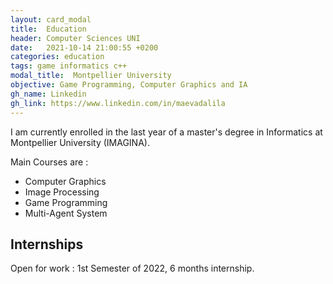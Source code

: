 ```yaml
---
layout: card_modal
title:  Education
header: Computer Sciences UNI
date:   2021-10-14 21:00:55 +0200
categories: education
tags: game informatics c++
modal_title:  Montpellier University
objective: Game Programming, Computer Graphics and IA
gh_name: Linkedin 
gh_link: https://www.linkedin.com/in/maevadalila
---
```


I am currently enrolled in the last year of a master's degree in Informatics at Montpellier University (IMAGINA).

Main Courses are : 
+ Computer Graphics 
+ Image Processing 
+ Game Programming 
+ Multi-Agent System

## Internships 

Open for work : 1st Semester of 2022, 6 months internship.  